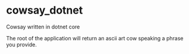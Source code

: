 # cowsay_dotnet
Cowsay written in dotnet core

The root of the application will return an ascii art cow speaking a phrase you provide.
